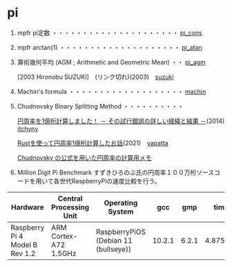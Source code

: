 # pi

1. mpfr pi定数 ・・・・・・・・・・・・・・・・・・・・・ [pi_cons](pi_cons)
2. mpfr arctan(1)  ・・・・・・・・・・・・・・・・・・・・ [pi_atan](pi_atan)
3. 算術幾何平均 (AGM ; Arithmetic and Geometric Mean) ・・ [pi_agm](pi_agm)

    [2003 Hironobu SUZUKI]　(リンク切れ)(2003)　[suzuki](suzuki)

4. Machin's formula  ・・・・・・・・・・・・・・・・・・・ [machin](machin)
5. Chudnovsky Binary Splitting Method ・・・・・・・・・・

    [円周率を1億桁計算しました！ － その試行錯誤の詳しい経緯と結果 －](https://itchyny.hatenablog.com/entry/20120304/1330870932)(2014)　[itchyny](itchyny)
    
    [Rustを使って円周率1億桁計算したお話](https://zenn.dev/uu/articles/48e2d4098b6aca)(2021)　[yapatta](yapatta)
    
    [Chudnovsky の公式を用いた円周率の計算用メモ](https://qiita.com/peria/items/c02ef9fc18fb0362fb89)
6. Million Digit Pi Benchmark
すずきひろのぶ氏の円周率１００万桁ソースコードを用いて各世代RaspberryPiの速度比較を行う。

|Hardware|Central<br>Processing<br>Unit|Operating<br>System|gcc|gmp|time|
|---|---|---|---|---|---:|
|Raspberry Pi 4<br>Model B Rev 1.2|ARM Cortex-A72<br>1.5GHz|RaspberryPiOS<br>(Debian 11 (bullseye))|10.2.1|6.2.1|	4.875s|

